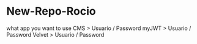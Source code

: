 # New-Repo-Rocio
what app you want to use
CMS > Usuario / Password
myJWT > Usuario / Password
Velvet > Usuario / Password
